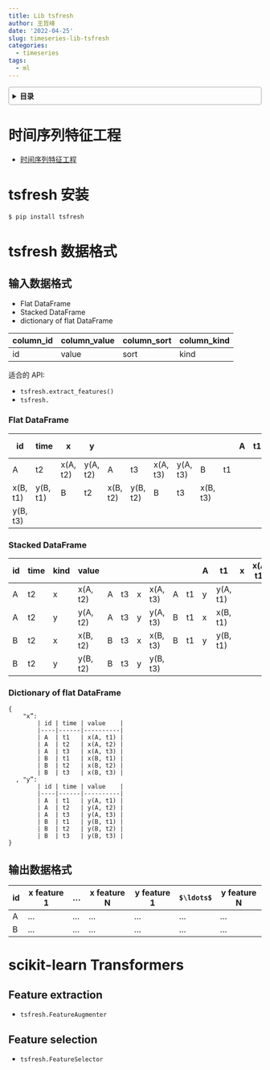 ```yaml
---
title: Lib tsfresh
author: 王哲峰
date: '2022-04-25'
slug: timeseries-lib-tsfresh
categories:
  - timeseries
tags:
  - ml
---
```


<style>
details {
    border: 1px solid #aaa;
    border-radius: 4px;
    padding: .5em .5em 0;
}
summary {
    font-weight: bold;
    margin: -.5em -.5em 0;
    padding: .5em;
}
details[open] {
    padding: .5em;
}
details[open] summary {
    border-bottom: 1px solid #aaa;
    margin-bottom: .5em;
}
</style>

<details><summary>目录</summary><p>

- [时间序列特征工程](#时间序列特征工程)
- [tsfresh 安装](#tsfresh-安装)
- [tsfresh 数据格式](#tsfresh-数据格式)
  - [输入数据格式](#输入数据格式)
    - [Flat DataFrame](#flat-dataframe)
    - [Stacked DataFrame](#stacked-dataframe)
    - [Dictionary of flat DataFrame](#dictionary-of-flat-dataframe)
  - [输出数据格式](#输出数据格式)
- [scikit-learn Transformers](#scikit-learn-transformers)
  - [Feature extraction](#feature-extraction)
  - [Feature selection](#feature-selection)
</p></details><p></p>

# 时间序列特征工程

* [时间序列特征工程](../../feature_engine/2022-09-13-feature-engine-type-timeseries/index.md)

# tsfresh 安装

```bash
$ pip install tsfresh
```

# tsfresh 数据格式

## 输入数据格式 

* Flat DataFrame
* Stacked DataFrame
* dictionary of flat DataFrame

| column_id | column_value | column_sort | column_kind |
|-----------|--------------|-------------|-------------|
| id        | value        | sort        | kind        |


适合的 API:

* `tsfresh.extract_features()`
* `tsfresh.`

### Flat DataFrame

| id       | time     | x        | y        |          |          |          |          |          |    | A  | t1  | x(A, t1) | y(A, t1) |
|----------|----------|----------|----------|----------|----------|----------|----------|----------|----|----|----|----|----|
| A        | t2       | x(A, t2) | y(A, t2) | A        | t3       | x(A, t3) | y(A, t3) | B        | t1 |    |     |          |          |
| x(B, t1) | y(B, t1) | B        | t2       | x(B, t2) | y(B, t2) | B        | t3       | x(B, t3) |    |    |     |          |          |
| y(B, t3) |          |          |          |          |          |          |          |          |    |    |     |          |          |

### Stacked DataFrame

| id | time | kind | value    |   |    |   |          |   |   | A | t1       | x | x(A, t1) |
|----|------|------|----------|---|----|---|----------|---|---|---|----------|---|----------|
| A  | t2   | x    | x(A, t2) | A | t3 | x | x(A, t3) | A |t1 |y  | y(A, t1) |   |          |
| A  | t2   | y    | y(A, t2) | A | t3 | y | y(A, t3) | B |t1 |x  | x(B, t1) |   |          |
| B  | t2   | x    | x(B, t2) | B | t3 | x | x(B, t3) | B |t1 |y  | y(B, t1) |   |          |
| B  | t2   | y    | y(B, t2) | B | t3 | y | y(B, t3) |   |   |   |          |   |          |

### Dictionary of flat DataFrame

```
{ 
    "x”:
        | id | time | value    |
        |----|------|----------|
        | A  | t1   | x(A, t1) |
        | A  | t2   | x(A, t2) |
        | A  | t3   | x(A, t3) |
        | B  | t1   | x(B, t1) |
        | B  | t2   | x(B, t2) |
        | B  | t3   | x(B, t3) |
  , "y”:
        | id | time | value    |
        |----|------|----------|
        | A  | t1   | y(A, t1) |
        | A  | t2   | y(A, t2) |
        | A  | t3   | y(A, t3) |
        | B  | t1   | y(B, t1) |
        | B  | t2   | y(B, t2) |
        | B  | t3   | y(B, t3) |
}
```

## 输出数据格式

| id | x feature 1 | … | x feature N | y feature 1 | `$\ldots$` | y feature N |
|----|-----------------|---|-----------------|-----------------|---|-----------------|
| A  | …               | … | …               | …               | … | …               |
| B  | …               | … | …               | …               | … | …               |


# scikit-learn Transformers

## Feature extraction

* `tsfresh.FeatureAugmenter`

## Feature selection

* `tsfresh.FeatureSelector`

